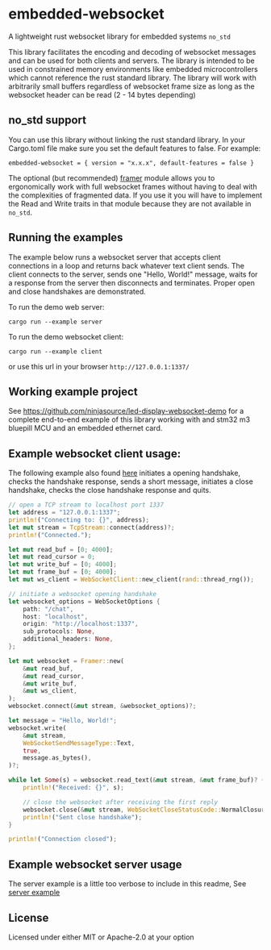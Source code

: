 # embedded-websocket
A lightweight rust websocket library for embedded systems `no_std`

This library facilitates the encoding and decoding of websocket messages and can be used for both clients and servers. The library is intended to be used in constrained memory environments like embedded microcontrollers which cannot reference the rust standard library. The library will work with arbitrarily small buffers regardless of websocket frame size as long as the websocket header can be read (2 - 14 bytes depending)

## no_std support

You can use this library without linking the rust standard library. In your Cargo.toml file make sure you set the default features to false.  For example:
```
embedded-websocket = { version = "x.x.x", default-features = false }
```
The optional (but recommended) [framer](./src/lib.rs) module allows you to ergonomically work with full websocket frames without having to deal with the complexities of fragmented data. If you use it you will have to implement the Read and Write traits in that module because they are not available in `no_std`. 

## Running the examples

The example below runs a websocket server that accepts client connections in a loop and returns back whatever text client sends. The client connects to the server, sends one "Hello, World!" message, waits for a response from the server then disconnects and terminates. Proper open and close handshakes are demonstrated.

To run the demo web server:

```
cargo run --example server
```
To run the demo websocket client:
```
cargo run --example client
```
or use this url in your browser `http://127.0.0.1:1337/`

## Working example project

See https://github.com/ninjasource/led-display-websocket-demo for a complete end-to-end example of this library working with and stm32 m3 bluepill MCU and an embedded ethernet card.


## Example websocket client usage:
The following example also found [here](./examples/client.rs) initiates a opening handshake, checks the handshake response, sends a short message, initiates a close handshake, checks the close handshake response and quits.

```rust
// open a TCP stream to localhost port 1337
let address = "127.0.0.1:1337";
println!("Connecting to: {}", address);
let mut stream = TcpStream::connect(address)?;
println!("Connected.");

let mut read_buf = [0; 4000];
let mut read_cursor = 0;
let mut write_buf = [0; 4000];
let mut frame_buf = [0; 4000];
let mut ws_client = WebSocketClient::new_client(rand::thread_rng());

// initiate a websocket opening handshake
let websocket_options = WebSocketOptions {
    path: "/chat",
    host: "localhost",
    origin: "http://localhost:1337",
    sub_protocols: None,
    additional_headers: None,
};

let mut websocket = Framer::new(
    &mut read_buf,
    &mut read_cursor,
    &mut write_buf,
    &mut ws_client,
);
websocket.connect(&mut stream, &websocket_options)?;

let message = "Hello, World!";
websocket.write(
    &mut stream,
    WebSocketSendMessageType::Text,
    true,
    message.as_bytes(),
)?;

while let Some(s) = websocket.read_text(&mut stream, &mut frame_buf)? {
    println!("Received: {}", s);

    // close the websocket after receiving the first reply
    websocket.close(&mut stream, WebSocketCloseStatusCode::NormalClosure, None)?;
    println!("Sent close handshake");
}

println!("Connection closed");
```
## Example websocket server usage
The server example is a little too verbose to include in this readme, See [server example](./examples/server.rs)

## License 

Licensed under either MIT or Apache-2.0 at your option
